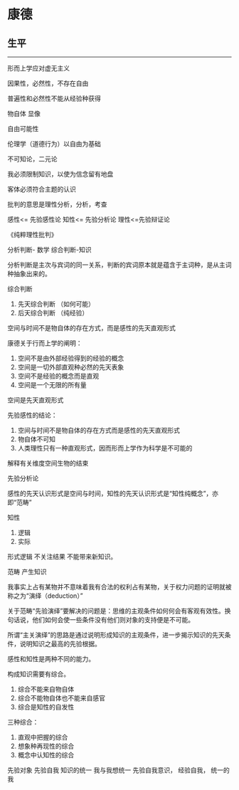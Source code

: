 # 康德
## 生平
***
形而上学应对虚无主义

因果性，必然性，不存在自由

普遍性和必然性不能从经验种获得

物自体 显像

自由可能性

伦理学（道德行为）以自由为基础

不可知论，二元论

我必须限制知识，以使为信念留有地盘

客体必须符合主题的认识

批判的意思是理性分析，分析，考查

感性<= 先验感性论 知性<= 先验分析论 理性<=先验辩证论

《纯粹理性批判》

分析判断- 数学 综合判断-知识

分析判断是主次与宾词的同一关系，判断的宾词原本就是蕴含于主词种，是从主词种抽象出来的。

综合判断 
1. 先天综合判断 （如何可能）
2. 后天综合判断 （纯经验）

空间与时间不是物自体的存在方式，而是感性的先天直观形式

康德关于行而上学的阐明：
1. 空间不是由外部经验得到的经验的概念
2. 空间是一切外部直观种必然的先天表象
3. 空间不是经验的概念而是直观
4. 空间是一个无限的所有量

空间是先天直观形式

先验感性的结论：
1. 空间与时间不是物自体的存在方式而是感性的先天直观形式
2. 物自体不可知
3. 人类理性只有一种直观形式，因而形而上学作为科学是不可能的

解释有关维度空间生物的结束

先验分析论

感性的先天认识形式是空间与时间，知性的先天认识形式是“知性纯概念”，亦即“范畴”

知性
1. 逻辑
2. 实际

形式逻辑 不关注结果 不能带来新知识。

范畴 产生知识 

我事实上占有某物并不意味着我有合法的权利占有某物，关于权力问题的证明就被称之为“演绎（deduction）”

关于范畴“先验演绎”要解决的问题是：思维的主观条件如何何会有客观有效性。换句话说，他们如何会使一些条件没有他们则对象的支持便是不可能。

所谓“主关演绎”的思路是通过说明形成知识的主观条件，进一步揭示知识的先天条件，说明知识之最高的先验根据。

感性和知性是两种不同的能力。

构成知识需要有综合。
1. 综合不能来自物自体
2. 综合不能物自体也不能来自感官
3. 综合是知性的自发性

三种综合：
1. 直观中把握的综合
2. 想象种再现性的综合
3. 概念中认知性的综合

先验对象 先验自我 知识的统一 我与我想统一
先验自我意识， 经验自我， 统一的我